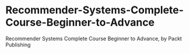 # Recommender-Systems-Complete-Course-Beginner-to-Advance
Recommender Systems Complete Course Beginner to Advance, by Packt Publishing

